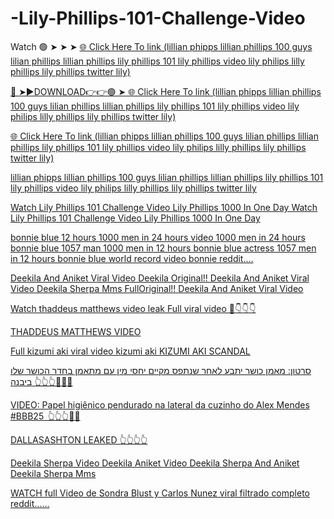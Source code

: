 # -Lily-Phillips-101-Challenge-Video

Watch 🟢 ➤ ➤ ➤ <a href="https://quinix.cfd/lukase"> 🌐 Click Here To link (lillian phipps lillian phillips 100 guys lilian phillips lillian phillips lily phillips 101 lily phillips video lily philips lilly phillips lily phillips twitter lily)

🔴 ➤►DOWNLOAD👉👉🟢 ➤<a href="https://quinix.cfd/lukase"> 🌐 Click Here To link (lillian phipps lillian phillips 100 guys lilian phillips lillian phillips lily phillips 101 lily phillips video lily philips lilly phillips lily phillips twitter lily)

<a href="https://quinix.cfd/lukase"> 🌐 Click Here To link (lillian phipps lillian phillips 100 guys lilian phillips lillian phillips lily phillips 101 lily phillips video lily philips lilly phillips lily phillips twitter lily)

lillian phipps lillian phillips 100 guys lilian phillips lillian phillips lily phillips 101 lily phillips video lily philips lilly phillips lily phillips twitter lily

Watch Lily Phillips 101 Challenge Video Lily Phillips 1000 In One Day Watch Lily Phillips 101 Challenge Video Lily Phillips 1000 In One Day

bonnie blue 12 hours 1000 men in 24 hours video 1000 men in 24 hours bonnie blue 1057 man 1000 men in 12 hours bonnie blue actress 1057 men in 12 hours bonnie blue world record video bonnie reddit....

Deekila And Aniket Viral Video Deekila Original!! Deekila And Aniket Viral Video Deekila Sherpa Mms FullOriginal!! Deekila And Aniket Viral Video

Watch thaddeus matthews video leak
Full viral video 
💊👇👇👇

THADDEUS MATTHEWS VIDEO

Full kizumi aki viral video kizumi aki
KIZUMI AKI SCANDAL

סרטון: מאמן כושר יתבע לאחר שנתפס מקיים יחסי מין עם מתאמן בחדר הכושר שלו ביבנה
👆👆👆🤯🤯🤯

VIDEO: Papel higiênico pendurado na lateral da cuzinho do Alex Mendes #BBB25 
👆👆👆🎒🎒

DALLASASHTON LEAKED 
👆👆👆👆

Deekila Sherpa Video Deekila Aniket Video Deekila Sherpa And Aniket Deekila Sherpa Mms

WATCH full Video de Sondra Blust y Carlos Nunez viral filtrado completo reddit......
